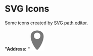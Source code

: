 # SVG Icons
Some icons created by <a href='https://yqnn.github.io/svg-path-editor/' target="_blank" rel="noopener noreferrer">SVG path editor.</a>
<br>
<!-- address -->
<strong>"Address:    "<strong><img src="https://github.com/kubiksk8ter/SVG_Icons/blob/main/SVG-address.svg">
